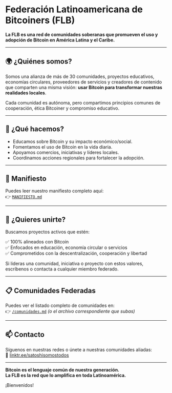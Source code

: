 # Federación Latinoamericana de Bitcoiners (FLB)

**La FLB es una red de comunidades soberanas que promueven el uso y adopción de Bitcoin en América Latina y el Caribe.**

---

## 🌍 ¿Quiénes somos?

Somos una alianza de más de 30 comunidades, proyectos educativos, economías circulares, proveedores de servicios y creadores de contenido que comparten una misma visión: **usar Bitcoin para transformar nuestras realidades locales**.

Cada comunidad es autónoma, pero compartimos principios comunes de cooperación, ética Bitcoiner y compromiso educativo.

---

## 🎯 ¿Qué hacemos?

- Educamos sobre Bitcoin y su impacto económico/social.  
- Fomentamos el uso de Bitcoin en la vida diaria.  
- Apoyamos comercios, iniciativas y líderes locales.  
- Coordinamos acciones regionales para fortalecer la adopción.  

---

## 🧱 Manifiesto

Puedes leer nuestro manifiesto completo aquí:  
👉 [`MANIFIESTO.md`](./MANIFIESTO.md)

---

## 🤝 ¿Quieres unirte?

Buscamos proyectos activos que estén:

✅ 100% alineados con Bitcoin  
✅ Enfocados en educación, economía circular o servicios  
✅ Comprometidos con la descentralización, cooperación y libertad

Si lideras una comunidad, iniciativa o proyecto con estos valores, escríbenos o contacta a cualquier miembro federado.

---

## 📋 Comunidades Federadas

Puedes ver el listado completo de comunidades en:  
👉 [`/comunidades.md`](./comunidades.md) *(o el archivo correspondiente que subas)*

---

## 📫 Contacto

Síguenos en nuestras redes o únete a nuestras comunidades aliadas:  
🔗 [linktr.ee/satoshisomostodos](https://linktr.ee/satoshisomostodos)

---

**Bitcoin es el lenguaje común de nuestra generación.  
La FLB es la red que lo amplifica en toda Latinoamérica.**

¡Bienvenidos!
